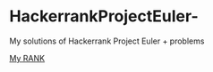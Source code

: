 # HackerrankProjectEuler-
My solutions of Hackerrank Project Euler + problems

[My RANK](https://www.hackerrank.com/results/projecteuler/gautamxdeepak?utm_campaign=contest_results&utm_medium=social&utm_source=twitter%20#programming)


